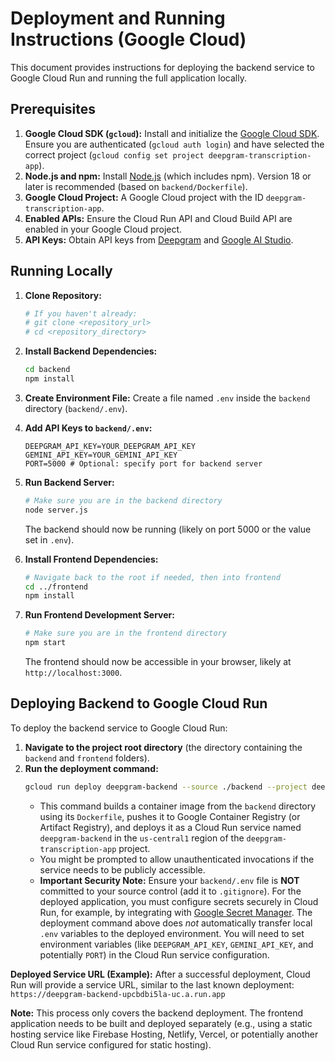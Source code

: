 # Deployment and Running Instructions (Google Cloud)

This document provides instructions for deploying the backend service to Google Cloud Run and running the full application locally.

## Prerequisites

1.  **Google Cloud SDK (`gcloud`):** Install and initialize the [Google Cloud SDK](https://cloud.google.com/sdk/docs/install). Ensure you are authenticated (`gcloud auth login`) and have selected the correct project (`gcloud config set project deepgram-transcription-app`).
2.  **Node.js and npm:** Install [Node.js](https://nodejs.org/) (which includes npm). Version 18 or later is recommended (based on `backend/Dockerfile`).
3.  **Google Cloud Project:** A Google Cloud project with the ID `deepgram-transcription-app`.
4.  **Enabled APIs:** Ensure the Cloud Run API and Cloud Build API are enabled in your Google Cloud project.
5.  **API Keys:** Obtain API keys from [Deepgram](https://deepgram.com/) and [Google AI Studio](https://aistudio.google.com/app/apikey).

## Running Locally

1.  **Clone Repository:**
    ```bash
    # If you haven't already:
    # git clone <repository_url>
    # cd <repository_directory>
    ```
2.  **Install Backend Dependencies:**
    ```bash
    cd backend
    npm install
    ```
3.  **Create Environment File:** Create a file named `.env` inside the `backend` directory (`backend/.env`).
4.  **Add API Keys to `backend/.env`:**
    ```dotenv
    DEEPGRAM_API_KEY=YOUR_DEEPGRAM_API_KEY
    GEMINI_API_KEY=YOUR_GEMINI_API_KEY
    PORT=5000 # Optional: specify port for backend server
    ```
5.  **Run Backend Server:**
    ```bash
    # Make sure you are in the backend directory
    node server.js
    ```
    The backend should now be running (likely on port 5000 or the value set in `.env`).

6.  **Install Frontend Dependencies:**
    ```bash
    # Navigate back to the root if needed, then into frontend
    cd ../frontend
    npm install
    ```
7.  **Run Frontend Development Server:**
    ```bash
    # Make sure you are in the frontend directory
    npm start
    ```
    The frontend should now be accessible in your browser, likely at `http://localhost:3000`.

## Deploying Backend to Google Cloud Run

To deploy the backend service to Google Cloud Run:

1.  **Navigate to the project root directory** (the directory containing the `backend` and `frontend` folders).
2.  **Run the deployment command:**
    ```bash
    gcloud run deploy deepgram-backend --source ./backend --project deepgram-transcription-app --region us-central1
    ```
    *   This command builds a container image from the `backend` directory using its `Dockerfile`, pushes it to Google Container Registry (or Artifact Registry), and deploys it as a Cloud Run service named `deepgram-backend` in the `us-central1` region of the `deepgram-transcription-app` project.
    *   You might be prompted to allow unauthenticated invocations if the service needs to be publicly accessible.
    *   **Important Security Note:** Ensure your `backend/.env` file is **NOT** committed to your source control (add it to `.gitignore`). For the deployed application, you must configure secrets securely in Cloud Run, for example, by integrating with [Google Secret Manager](https://cloud.google.com/secret-manager). The deployment command above does *not* automatically transfer local `.env` variables to the deployed environment. You will need to set environment variables (like `DEEPGRAM_API_KEY`, `GEMINI_API_KEY`, and potentially `PORT`) in the Cloud Run service configuration.

**Deployed Service URL (Example):**
After a successful deployment, Cloud Run will provide a service URL, similar to the last known deployment: `https://deepgram-backend-upcbdbi5la-uc.a.run.app`

**Note:** This process only covers the backend deployment. The frontend application needs to be built and deployed separately (e.g., using a static hosting service like Firebase Hosting, Netlify, Vercel, or potentially another Cloud Run service configured for static hosting).
